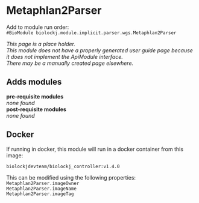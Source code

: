# Metaphlan2Parser
Add to module run order:                    
`#BioModule biolockj.module.implicit.parser.wgs.Metaphlan2Parser`

*This page is a place holder.*                   
*This module does not have a properly generated user guide page because it does not implement the ApiModule interface.*                   
*There may be a manually created page elsewhere.*

## Adds modules 
**pre-requisite modules**                    
*none found*                   
**post-requisite modules**                    
*none found*                   

## Docker 
If running in docker, this module will run in a docker container from this image:<br>
```
biolockjdevteam/biolockj_controller:v1.4.0
```
This can be modified using the following properties:<br>
`Metaphlan2Parser.imageOwner`<br>
`Metaphlan2Parser.imageName`<br>
`Metaphlan2Parser.imageTag`<br>

